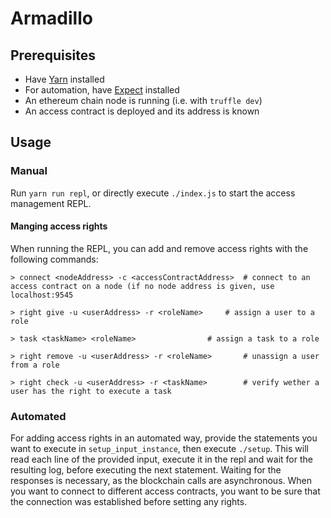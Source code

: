 # Armadillo

## Prerequisites

- Have [Yarn](https://yarnpkg.com/en/docs/install) installed
- For automation, have [Expect](https://core.tcl.tk/expect/index) installed
- An ethereum chain node is running (i.e. with `truffle dev`)
- An access contract is deployed and its address is known

## Usage

### Manual

Run `yarn run repl`, or directly execute `./index.js` to start the access management REPL.

#### Manging access rights

When running the REPL, you can add and remove access rights with the following commands:

```
> connect <nodeAddress> -c <accessContractAddress>	# connect to an access contract on a node (if no node address is given, use localhost:9545

> right give -u <userAddress> -r <roleName>		# assign a user to a role

> task <taskName> <roleName>				# assign a task to a role

> right remove -u <userAddress> -r <roleName>		# unassign a user from a role

> right check -u <userAddress> -r <taskName>		# verify wether a user has the right to execute a task
```

### Automated

For adding access rights in an automated way, provide the statements you want to execute in `setup_input_instance`, then execute `./setup`.
This will read each line of the provided input, execute it in the repl and wait for the resulting log, before executing the next statement.
Waiting for the responses is necessary, as the blockchain calls are asynchronous.
When you want to connect to different access contracts, you want to be sure that the connection was established before setting any rights.
